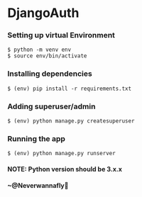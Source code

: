 # DjangoAuth
### Setting up virtual Environment
```
$ python -m venv env 
$ source env/bin/activate
```
### Installing dependencies
```
$ (env) pip install -r requirements.txt
```
### Adding superuser/admin
```
$ (env) python manage.py createsuperuser
```
### Running the app
```
$ (env) python manage.py runserver
```
<h4><strong>NOTE: </strong>Python version should be 3.x.x </h4>

#### ~@Neverwannafly

